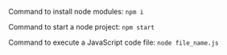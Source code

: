 Command to install node modules: `npm i`
<br/>

Command to start a node project: `npm start`
<br/>

Command to execute a JavaScript code file: `node file_name.js`
